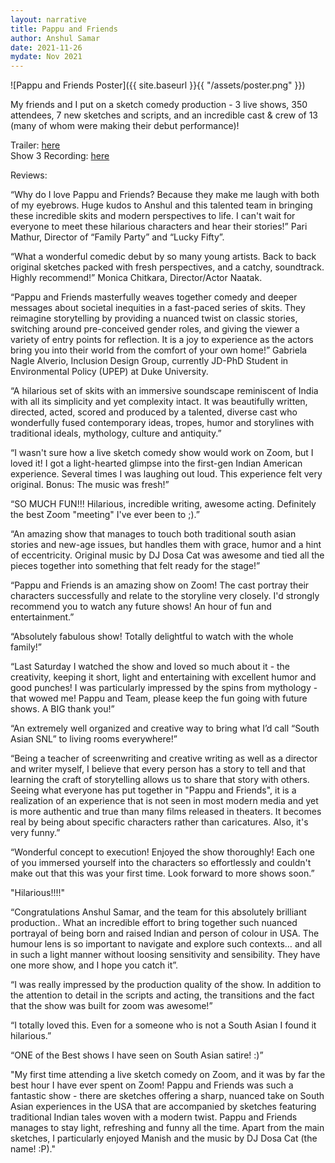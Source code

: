 ```yaml
---
layout: narrative
title: Pappu and Friends
author: Anshul Samar
date: 2021-11-26
mydate: Nov 2021
---
```


![Pappu and Friends Poster]({{ site.baseurl }}{{ "/assets/poster.png" }})

My friends and I put on a sketch comedy production - 3 live shows, 350 attendees, 7 new sketches and scripts, and an incredible cast & crew of 13 (many of whom were making their debut performance)!

Trailer:  <a href="https://www.youtube.com/watch?v=X8vmFAMaR3A">here</a>  
Show 3 Recording: <a href="https://youtu.be/TadUrRo5iH0">here</a>

Reviews:

“Why do I love Pappu and Friends? Because they make me laugh with both of my eyebrows. Huge kudos to Anshul and this talented team in bringing these incredible skits and modern perspectives to life. I can't wait for everyone to meet these hilarious characters and hear their stories!”  Pari Mathur, Director of “Family Party” and “Lucky Fifty”.  

“What a wonderful comedic debut by so many young artists. Back to back original sketches packed with fresh perspectives, and a catchy, soundtrack.  Highly recommend!” Monica Chitkara, Director/Actor Naatak. 

“Pappu and Friends masterfully weaves together comedy and deeper messages about societal inequities in a fast-paced series of skits. They reimagine storytelling by providing a nuanced twist on classic stories, switching around pre-conceived gender roles, and giving the viewer a variety of entry points for reflection. It is a joy to experience as the actors bring you into their world from the comfort of your own home!” Gabriela Nagle Alverio, Inclusion Design Group, currently JD-PhD Student in Environmental Policy (UPEP) at Duke University.  

“A hilarious set of skits with an immersive soundscape reminiscent of India with all its simplicity and yet complexity intact. It was beautifully written, directed, acted, scored and produced by a talented, diverse cast who wonderfully fused contemporary ideas, tropes, humor and storylines with traditional ideals, mythology, culture and antiquity.”  

“I wasn't sure how a live sketch comedy show would work on Zoom, but I loved it! I got a light-hearted glimpse into the first-gen Indian American experience. Several times I was laughing out loud. This experience felt very original. Bonus: The music was fresh!”  

“SO MUCH FUN!!! Hilarious, incredible writing, awesome acting. Definitely the best Zoom "meeting" I've ever been to ;).”  

“An amazing show that manages to touch both traditional south asian stories and new-age issues, but handles them with grace, humor and a hint of eccentricity. Original music by DJ Dosa Cat was awesome and tied all the pieces together into something that felt ready for the stage!”  

“Pappu and Friends is an amazing show on Zoom! The cast portray their characters successfully and relate to the storyline very closely. I'd strongly recommend you to watch any future shows! An hour of fun and entertainment.”  

“Absolutely fabulous show! Totally delightful to watch with the whole family!”  

“Last Saturday I watched the show and loved so much about it - the creativity, keeping it short, light and entertaining with excellent humor and good punches! I was particularly impressed by the spins from mythology - that wowed me! Pappu and Team, please keep the fun going with future shows. A BIG thank you!”  

“An extremely well organized and creative way to bring what I’d call “South Asian SNL” to living rooms everywhere!”  

“Being a teacher of screenwriting and creative writing as well as a director and writer myself, I believe that every person has a story to tell and that learning the craft of storytelling allows us to share that story with others. Seeing what everyone has put together in "Pappu and Friends", it is a realization of an experience that is not seen in most modern media and yet is more authentic and true than many films released in theaters. It becomes real by being about specific characters rather than caricatures. Also, it's very funny.”  

“Wonderful concept to execution! Enjoyed the show thoroughly! Each one of you immersed yourself into the characters so effortlessly and couldn't make out that this was your first time. Look forward to more shows soon.”  

"Hilarious!!!!"  

“Congratulations Anshul Samar, and the team for this absolutely brilliant production.. What an incredible effort to bring together such nuanced portrayal of being born and raised Indian and person of colour in USA. The humour lens is so important to navigate and explore such contexts… and all in such a light manner without loosing sensitivity and sensibility. They have one more show, and I hope you catch it”. 

“I was really impressed by the production quality of the show. In addition to the attention to detail in the scripts and acting, the transitions and the fact that the show was built for zoom was awesome!”  

“I totally loved this. Even for a someone who is not a South Asian I found it hilarious.”  

“ONE of the Best shows I have seen on South Asian satire! :)”  

"My first time attending a live sketch comedy on Zoom, and it was by far the best hour I have ever spent on Zoom! Pappu and Friends was such a fantastic show - there are sketches offering a sharp, nuanced take on South Asian experiences in the USA that are accompanied by sketches featuring traditional Indian tales woven with a modern twist. Pappu and Friends manages to stay light, refreshing and funny all the time. Apart from the main sketches, I particularly enjoyed Manish and the music by DJ Dosa Cat (the name! :P)."  

